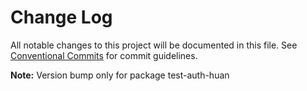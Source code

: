 # Change Log

All notable changes to this project will be documented in this file.
See [Conventional Commits](https://conventionalcommits.org) for commit guidelines.



**Note:** Version bump only for package test-auth-huan
